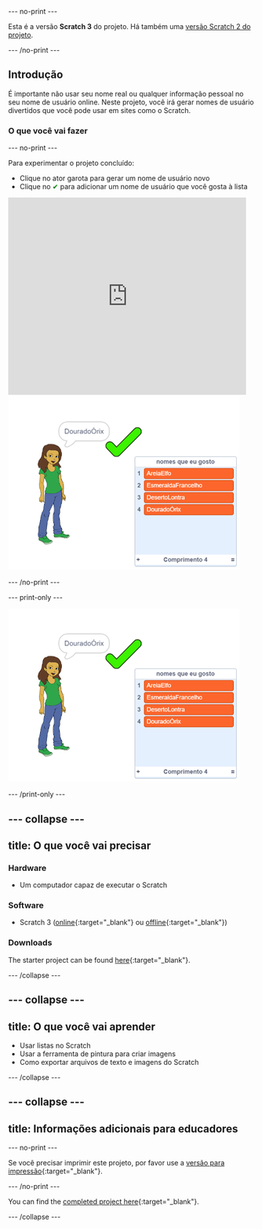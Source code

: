\--- no-print \---

Esta é a versão **Scratch 3** do projeto. Há também uma [versão Scratch 2 do projeto](https://projects.raspberrypi.org/en/projects/username-generator-scratch2).

\--- /no-print \---

## Introdução

É importante não usar seu nome real ou qualquer informação pessoal no seu nome de usuário online. Neste projeto, você irá gerar nomes de usuário divertidos que você pode usar em sites como o Scratch.

### O que você vai fazer

\--- no-print \---

Para experimentar o projeto concluído:

- Clique no ator garota para gerar um nome de usuário novo
- Clique no <span style="color: green;"> ✔</span> para adicionar um nome de usuário que você gosta à lista

<div class="scratch-preview">
  <iframe allowtransparency="true" width="485" height="402" src="https://scratch.mit.edu/projects/embed/292974184/?autostart=false" frameborder="0" scrolling="no"></iframe>
  <img src="images/usernames-final.png">
</div>

\--- /no-print \---

\--- print-only \---

![projeto concluído](images/usernames-final.png)

\--- /print-only \---

## \--- collapse \---

## title: O que você vai precisar

### Hardware

- Um computador capaz de executar o Scratch

### Software

- Scratch 3 ([online](http://rpf.io/scratchon){:target="_blank"} ou [offline](http://rpf.io/scratchoff){:target="_blank"})

### Downloads

The starter project can be found [here](https://rpf.io/p/en/username-generator-go){:target="_blank"}.

\--- /collapse \---

## \--- collapse \---

## title: O que você vai aprender

- Usar listas no Scratch
- Usar a ferramenta de pintura para criar imagens
- Como exportar arquivos de texto e imagens do Scratch

\--- /collapse \---

## \--- collapse \---

## title: Informações adicionais para educadores

\--- no-print \---

Se você precisar imprimir este projeto, por favor use a [versão para impressão](https://projects.raspberrypi.org/en/projects/username-generator/print){:target="_blank"}.

\--- /no-print \---

You can find the [completed project here](https://rpf.io/p/en/username-generator-get){:target="_blank"}.

\--- /collapse \---